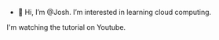 - 👋 Hi, I’m @Josh. I’m interested in learning cloud computing.

I'm watching the tutorial on Youtube.
